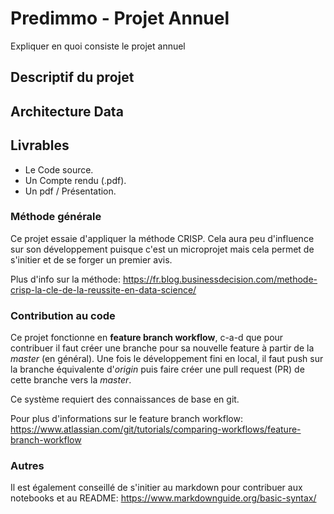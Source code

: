 # Predimmo - Projet Annuel 

Expliquer en quoi consiste le projet annuel

## Descriptif du projet



## Architecture Data



## Livrables

- Le Code source.
- Un Compte rendu (.pdf).
- Un pdf / Présentation.

### Méthode générale

Ce projet essaie d'appliquer la méthode CRISP.
Cela aura peu d'influence sur son développement puisque c'est un microprojet
mais cela permet de s'initier et de se forger un premier avis.

Plus d'info sur la méthode: https://fr.blog.businessdecision.com/methode-crisp-la-cle-de-la-reussite-en-data-science/

### Contribution au code

Ce projet fonctionne en **feature branch workflow**,
c-a-d que pour contribuer il faut créer une branche pour sa nouvelle feature à partir de la _master_ (en général).
Une fois le développement fini en local, il faut push sur la branche équivalente d'_origin_
puis faire créer une pull request (PR) de cette branche vers la _master_.

Ce système requiert des connaissances de base en git.

Pour plus d'informations sur le feature branch workflow:
https://www.atlassian.com/git/tutorials/comparing-workflows/feature-branch-workflow

### Autres

Il est également conseillé de s'initier au markdown pour contribuer aux notebooks
et au README: https://www.markdownguide.org/basic-syntax/
